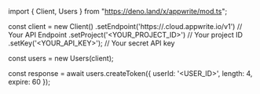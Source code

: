 import { Client, Users } from "https://deno.land/x/appwrite/mod.ts";

const client = new Client()
    .setEndpoint('https://<REGION>.cloud.appwrite.io/v1') // Your API Endpoint
    .setProject('<YOUR_PROJECT_ID>') // Your project ID
    .setKey('<YOUR_API_KEY>'); // Your secret API key

const users = new Users(client);

const response = await users.createToken({
    userId: '<USER_ID>',
    length: 4,
    expire: 60
});
